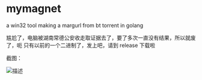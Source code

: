# mymagnet
a win32 tool making a margurl from bt torrent in golang


尴尬了，电脑被湖南常德公安收走取证据去了，要了多次一直没有结果，所以就废了，呃
只有以前的一个二进制了，发上吧，请到 release 下载啦

截图：


![描述](https://github.com/minicase/mymagnet/blob/master/%E6%88%AA%E5%9B%BE20171121003603.png?raw=true)

